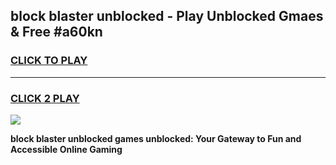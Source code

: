 
## block blaster unblocked - Play Unblocked Gmaes & Free #a60kn
<h3>
<a href="https://news.freeplayer.one?title=block_blaster_unblocked&ref=03M">CLICK TO PLAY</a></h3>
<hr>

<h3>
<a href="https://news.freeplayer.one?title=block_blaster_unblocked&ref=03M">CLICK 2 PLAY</a>
  
</h3>

<a href="https://news.freeplayer.one?title=block_blaster_unblocked&ref=03M"><img src="https://clearcache.store/games.png"></a>


**block blaster unblocked games unblocked: Your Gateway to Fun and Accessible Online Gaming**

